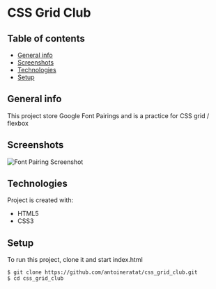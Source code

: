 ﻿# CSS Grid Club

## Table of contents

-   [General info](#general-info)
-   [Screenshots](#screenshots)
-   [Technologies](#technologies)
-   [Setup](#setup)

## General info

This project store Google Font Pairings and is a practice for CSS grid / flexbox

## Screenshots

![Font Pairing Screenshot](https://github.com/antoineratat/github_docs/blob/main/css_grid_club/screenshot_1.PNG?raw=true)

## Technologies

Project is created with:

-   HTML5
-   CSS3

## Setup

To run this project, clone it and start index.html

```
$ git clone https://github.com/antoineratat/css_grid_club.git
$ cd css_grid_club
```

